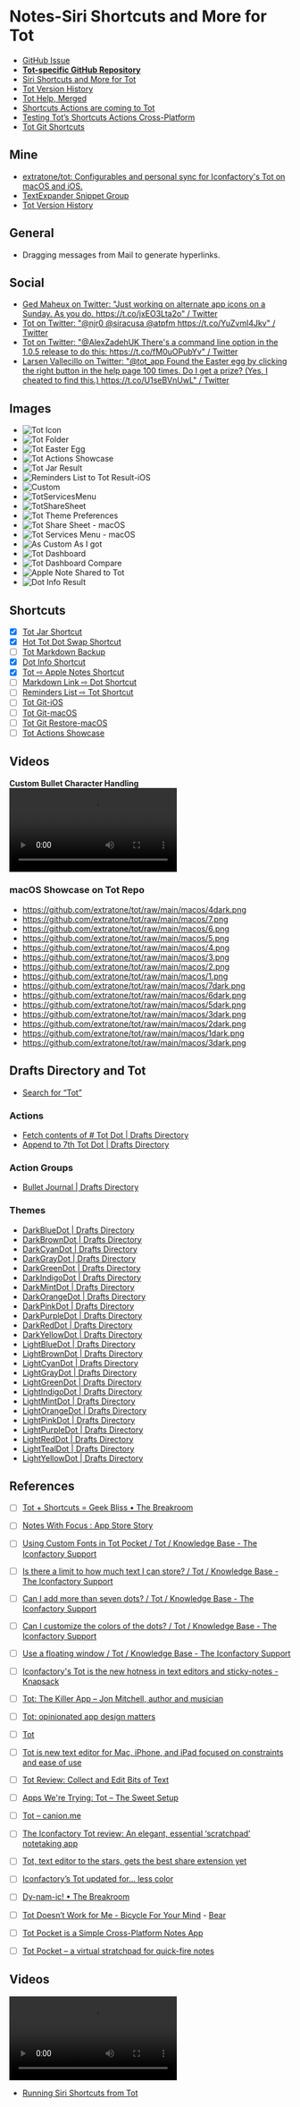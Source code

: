 # Notes-Siri Shortcuts and More for Tot
- [GitHub Issue](https://github.com/extratone/bilge/issues/314)
- [**Tot-specific GitHub Repository**](https://github.com/extratone/tot)
- [Siri Shortcuts and More for Tot](drafts://open?uuid=9DAFE8FC-3655-4FBD-BA16-7439BAC109FA)
- [Tot Version History](drafts://open?uuid=BADF99AB-3478-49C3-BF73-704C16C9E154) 
- [Tot Help, Merged](drafts://open?uuid=E4E1326D-7FF8-4E5D-9E91-8509D2789259)
- [Shortcuts Actions are coming to Tot](drafts://open?uuid=DE4A4195-9D96-4CF0-922A-DB642CB6838F)
- [Testing Tot’s Shortcuts Actions Cross-Platform](drafts://open?uuid=452AC87B-E3DD-4BAF-8850-61FF6B51EC13)
- [Tot Git Shortcuts](drafts://open?uuid=D566B537-EBFA-4D11-96BC-544E1F61CDCB)

## Mine

- [extratone/tot: Configurables and personal sync for Iconfactory's Tot on macOS and iOS.](https://github.com/extratone/tot)
- [TextExpander Snippet Group](https://app.textexpander.com/public/4cef7d32b411c6686d50c7eaff75a7a7)
- [Tot Version History](https://tilde.town/~extratone/tot/versions/)


## General

- Dragging messages from Mail to generate hyperlinks.

## Social

- [Ged Maheux on Twitter: "Just working on alternate app icons on a Sunday. As you do. https://t.co/jxEO3Lta2o" / Twitter](https://twitter.com/gedeon/status/1257005672224473091)
- [Tot on Twitter: "@njr0 @siracusa @atpfm https://t.co/YuZvml4Jkv" / Twitter](https://twitter.com/tot_app/status/1238897868670267397)
- [Tot on Twitter: "@AlexZadehUK There's a command line option in the 1.0.5 release to do this: https://t.co/fM0uOPubYv" / Twitter](https://twitter.com/tot_app/status/1259533984070922241)
- [Larsen Vallecillo on Twitter: "@tot_app Found the Easter egg by clicking the right button in the help page 100 times. Do I get a prize? (Yes, I cheated to find this.) https://t.co/U1seBVnUwL" / Twitter](https://twitter.com/Larsenv_293/status/1259316889353891840)

## Images

- ![Tot Icon](https://user-images.githubusercontent.com/43663476/159338219-26bcb4da-770f-4d6c-8b62-7e9f5dec012b.png)
- ![Tot Folder](https://user-images.githubusercontent.com/43663476/159338345-8ea492b1-de57-4b41-8461-3655c35be400.png)
- ![Tot Easter Egg](https://i.snap.as/nYeHSeRs.png)
- ![Tot Actions Showcase](https://i.snap.as/tWyBQKCI.png)
- ![Tot Jar Result](https://user-images.githubusercontent.com/43663476/162535816-e3fb6862-8ffd-4071-a2a7-db3681eac79c.png)
- ![Reminders List to Tot Result-iOS](https://user-images.githubusercontent.com/43663476/162556142-fcb415c7-216c-4dc9-ac3e-00a82ab98e54.png)
- ![Custom](https://user-images.githubusercontent.com/43663476/159667345-8dd47c87-8778-4feb-93b9-94fa8ed2c802.png)
- ![TotServicesMenu](https://user-images.githubusercontent.com/43663476/159667353-9b95b81a-740b-4546-b20e-8207e5af3096.png)
- ![TotShareSheet](https://user-images.githubusercontent.com/43663476/159667357-0311596f-0a81-4bec-a0b4-9c4447a50dfb.png)
- ![Tot Theme Preferences](https://github.com/extratone/tot/raw/main/media/TotThemePreferences.png)
- ![Tot Share Sheet - macOS](https://github.com/extratone/tot/raw/main/media/TotShareSheet-macOS.png)
- ![Tot Services Menu - macOS](https://github.com/extratone/tot/raw/main/media/TotServicesMenu.png)
- ![As Custom As I got](https://github.com/extratone/tot/raw/main/media/AsCustomAsItGets.png)
- ![Tot Dashboard](https://user-images.githubusercontent.com/43663476/160951777-1b84b133-4f12-4a4f-93b8-2ddb62b033ec.png)
- ![Tot Dashboard Compare](https://user-images.githubusercontent.com/43663476/160951975-ebc1cc18-3a90-4372-988b-779d69deed28.png)
- ![Apple Note Shared to Tot](https://user-images.githubusercontent.com/43663476/162532529-d273a9bf-2aca-4961-82e8-6d3ee8bf54fa.png)
- ![Dot Info Result](https://i.snap.as/n5TgXpPB.png)

## Shortcuts
- [x] [Tot Jar Shortcut](drafts://open?uuid=7A7DCF8B-BAE7-40B4-96E8-311BFC769722)
- [x] [Hot Tot Dot Swap Shortcut](drafts://open?uuid=1E11D78E-134E-4583-A6E1-414855E66312)
- [ ] [Tot Markdown Backup](drafts://open?uuid=F145474F-4CD1-4053-BA14-5CFF16857362)
- [x] [Dot Info Shortcut](drafts://open?uuid=5C07CFF1-1F28-4AA0-9704-FF52939536D3)
- [x] [Tot ⇨ Apple Notes Shortcut](drafts://open?uuid=10EFCF5F-AAD4-4A4B-830A-9C02BDC766D0)
- [ ] [Markdown Link ⇨ Dot Shortcut](drafts://open?uuid=706A5C55-1E97-47A3-AA25-CB1DD29C821D)
- [ ] [Reminders List ⇨ Tot Shortcut](drafts://open?uuid=B5C542E5-CDDA-48CE-909A-8A2B028B9368)
- [ ] [Tot Git-iOS](https://www.icloud.com/shortcuts/69aa72b435b94d5f82106e4309303072)
- [ ] [Tot Git-macOS](https://www.icloud.com/shortcuts/2597158919384c3eb706230b025abe16)
- [ ] [Tot Git Restore-macOS](https://www.icloud.com/shortcuts/0196edc014534e61bcb3f8b372c314d7)
- [ ] [Tot Actions Showcase](https://www.icloud.com/shortcuts/06b41c1e86b8485bbfa7f8aafa82b127)

## Videos
**Custom Bullet Character Handling**
<video controls>
  <source src="https://davidblue.wtf/tot/TotCustomBullets.mp4">
</video>

### macOS Showcase on Tot Repo
- https://github.com/extratone/tot/raw/main/macos/4dark.png
- https://github.com/extratone/tot/raw/main/macos/7.png
- https://github.com/extratone/tot/raw/main/macos/6.png
- https://github.com/extratone/tot/raw/main/macos/5.png
- https://github.com/extratone/tot/raw/main/macos/4.png
- https://github.com/extratone/tot/raw/main/macos/3.png
- https://github.com/extratone/tot/raw/main/macos/2.png
- https://github.com/extratone/tot/raw/main/macos/1.png
- https://github.com/extratone/tot/raw/main/macos/7dark.png
- https://github.com/extratone/tot/raw/main/macos/6dark.png
- https://github.com/extratone/tot/raw/main/macos/5dark.png
- https://github.com/extratone/tot/raw/main/macos/3dark.png
- https://github.com/extratone/tot/raw/main/macos/2dark.png
- https://github.com/extratone/tot/raw/main/macos/1dark.png
- https://github.com/extratone/tot/raw/main/macos/3dark.png

## Drafts Directory and Tot
- [Search for “Tot”](https://actions.getdrafts.com/search?utf8=✓&q=tot)
 
### Actions

- [Fetch contents of # Tot Dot | Drafts Directory](https://actions.getdrafts.com/a/1ub)
- [Append to 7th Tot Dot | Drafts Directory](https://actions.getdrafts.com/a/1uL)

### Action Groups

- [Bullet Journal | Drafts Directory](https://actions.getdrafts.com/g/1gZ)

### Themes

- [DarkBlueDot | Drafts Directory](https://actions.getdrafts.com/t/1iQ)
- [DarkBrownDot | Drafts Directory](https://actions.getdrafts.com/t/1vy)
- [DarkCyanDot | Drafts Directory](https://actions.getdrafts.com/t/1jg)
- [DarkGrayDot | Drafts Directory](https://actions.getdrafts.com/t/1iW)
- [DarkGreenDot | Drafts Directory](https://actions.getdrafts.com/t/1iO)
- [DarkIndigoDot | Drafts Directory](https://actions.getdrafts.com/t/1iS)
- [DarkMintDot | Drafts Directory](https://actions.getdrafts.com/t/1wA)
- [DarkOrangeDot | Drafts Directory](https://actions.getdrafts.com/t/1iK)
- [DarkPinkDot | Drafts Directory](https://actions.getdrafts.com/t/1iY)
- [DarkPurpleDot | Drafts Directory](https://actions.getdrafts.com/t/1vz)
- [DarkRedDot | Drafts Directory](https://actions.getdrafts.com/t/1iI)
- [DarkYellowDot | Drafts Directory](https://actions.getdrafts.com/t/1iM)
- [LightBlueDot | Drafts Directory](https://actions.getdrafts.com/t/1iP)
- [LightBrownDot | Drafts Directory](https://actions.getdrafts.com/t/1vt)
- [LightCyanDot | Drafts Directory](https://actions.getdrafts.com/t/1jh)
- [LightGrayDot | Drafts Directory](https://actions.getdrafts.com/t/1iV)
- [LightGreenDot | Drafts Directory](https://actions.getdrafts.com/t/1iN)
- [LightIndigoDot | Drafts Directory](https://actions.getdrafts.com/t/1iR)
- [LightMintDot | Drafts Directory](https://actions.getdrafts.com/t/1vu)
- [LightOrangeDot | Drafts Directory](https://actions.getdrafts.com/t/1iJ)
- [LightPinkDot | Drafts Directory](https://actions.getdrafts.com/t/1iX)
- [LightPurpleDot | Drafts Directory](https://actions.getdrafts.com/t/1vv)
- [LightRedDot | Drafts Directory](https://actions.getdrafts.com/t/1iH)
- [LightTealDot | Drafts Directory](https://actions.getdrafts.com/t/1vw)
- [LightYellowDot | Drafts Directory](https://actions.getdrafts.com/t/1iL)

## References

- [ ] [Tot + Shortcuts = Geek Bliss • The Breakroom](https://blog.iconfactory.com/2022/03/tot-shortcuts-geek-bliss/)
- [ ] [Notes With Focus : App Store Story](https://apps.apple.com/us/story/id1507996679)
- [ ] [Using Custom Fonts in Tot Pocket / Tot / Knowledge Base - The Iconfactory Support](https://support.iconfactory.com/kb/tot/using-custom-fonts-in-tot-pocket)
- [ ] [Is there a limit to how much text I can store? / Tot / Knowledge Base - The Iconfactory Support](https://support.iconfactory.com/kb/tot/is-there-a-limit-to-how-much-text-i-can-store)
- [ ] [Can I add more than seven dots? / Tot / Knowledge Base - The Iconfactory Support](https://support.iconfactory.com/kb/tot/can-i-add-more-than-seven-dots)
- [ ] [Can I customize the colors of the dots? / Tot / Knowledge Base - The Iconfactory Support](https://support.iconfactory.com/kb/tot/can-i-customize-the-colors-of-the-dots)
- [ ] [Use a floating window / Tot / Knowledge Base - The Iconfactory Support](https://support.iconfactory.com/kb/tot/use-a-floating-window)
- [ ] [Iconfactory's Tot is the new hotness in text editors and sticky-notes - Knapsack](https://knapsack.news/iconfactorys-tot-is-the-new-hotness-in-text-editors-and-sticky-notes/)
- [ ] [Tot: The Killer App – Jon Mitchell, author and musician](https://jonmitchell.net/blog/tot)
- [ ] [Tot: opinionated app design matters](https://www.nickschaden.com/2020/03/30/tot/)
- [ ] [Tot](https://daringfireball.net/2020/02/tot)
- [ ] [Tot is new text editor for Mac, iPhone, and iPad focused on constraints and ease of use](https://9to5mac.com/2020/02/29/tot-text-editor-mac-iphone-ipad/)
- [ ] [Tot Review: Collect and Edit Bits of Text](https://www.macstories.net/reviews/tot-review-collect-and-edit-bits-of-text/)
- [ ] [Apps We're Trying: Tot – The Sweet Setup](https://thesweetsetup.com/apps-were-trying-tot/)
- [ ] [Tot – canion.me](https://canion.me/tot)
- [ ] [The Iconfactory Tot review: An elegant, essential ‘scratchpad’ notetaking app](https://www.macworld.com/article/233920/tot-pocket-review.html)
- [ ] [Tot, text editor to the stars, gets the best share extension yet](https://www.imore.com/tot-text-editor-stars-gets-best-share-extension-yet)
- [ ] [Iconfactory’s Tot updated for… less color](https://sixcolors.com/link/2020/05/iconfactorys-tot-updated-for-less-color/)
- [ ] [Dy-nam-ic! • The Breakroom](https://blog.iconfactory.com/2020/02/dy-nam-ic/)
- [ ] [Tot Doesn’t Work for Me - Bicycle For Your Mind](https://bicycleforyourmind.com/tot_doesn't_work_for_me) - [Bear](bear://x-callback-url/open-note?id=C3A3C27F-057A-4E4D-9924-6476A99B6421-21477-000002C264D8B8F2)
- [ ] [Tot Pocket is a Simple Cross-Platform Notes App](https://appadvice.com/post/tot-pocket-is-a-simple-cross-platform-notes-app/1498235191/1750930361)
- [ ] [Tot Pocket – a virtual stratchpad for quick-fire notes](https://www.tapsmart.com/apps/tot-pocket-virtual-stratchpad-quick-fire-notes/)


## Videos

<video controls>
  <source src="https://github.com/extratone/tot/raw/main/media/TotGitDemo.mov">
</video>

- [Running Siri Shortcuts from Tot](https://user-images.githubusercontent.com/43663476/159879950-46bccb5a-f378-42cd-8866-745ff39cdf66.mov)